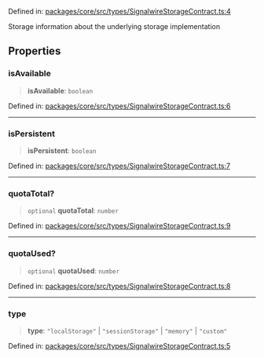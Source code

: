 Defined in: [packages/core/src/types/SignalwireStorageContract.ts:4](https://github.com/signalwire/signalwire-js/blob/52fa77b6c8db68f4c99b30b3776f45a4309e15bf/packages/core/src/types/SignalwireStorageContract.ts#L4)

Storage information about the underlying storage implementation

## Properties

### isAvailable

> **isAvailable**: `boolean`

Defined in: [packages/core/src/types/SignalwireStorageContract.ts:6](https://github.com/signalwire/signalwire-js/blob/52fa77b6c8db68f4c99b30b3776f45a4309e15bf/packages/core/src/types/SignalwireStorageContract.ts#L6)

***

### isPersistent

> **isPersistent**: `boolean`

Defined in: [packages/core/src/types/SignalwireStorageContract.ts:7](https://github.com/signalwire/signalwire-js/blob/52fa77b6c8db68f4c99b30b3776f45a4309e15bf/packages/core/src/types/SignalwireStorageContract.ts#L7)

***

### quotaTotal?

> `optional` **quotaTotal**: `number`

Defined in: [packages/core/src/types/SignalwireStorageContract.ts:9](https://github.com/signalwire/signalwire-js/blob/52fa77b6c8db68f4c99b30b3776f45a4309e15bf/packages/core/src/types/SignalwireStorageContract.ts#L9)

***

### quotaUsed?

> `optional` **quotaUsed**: `number`

Defined in: [packages/core/src/types/SignalwireStorageContract.ts:8](https://github.com/signalwire/signalwire-js/blob/52fa77b6c8db68f4c99b30b3776f45a4309e15bf/packages/core/src/types/SignalwireStorageContract.ts#L8)

***

### type

> **type**: `"localStorage"` \| `"sessionStorage"` \| `"memory"` \| `"custom"`

Defined in: [packages/core/src/types/SignalwireStorageContract.ts:5](https://github.com/signalwire/signalwire-js/blob/52fa77b6c8db68f4c99b30b3776f45a4309e15bf/packages/core/src/types/SignalwireStorageContract.ts#L5)

